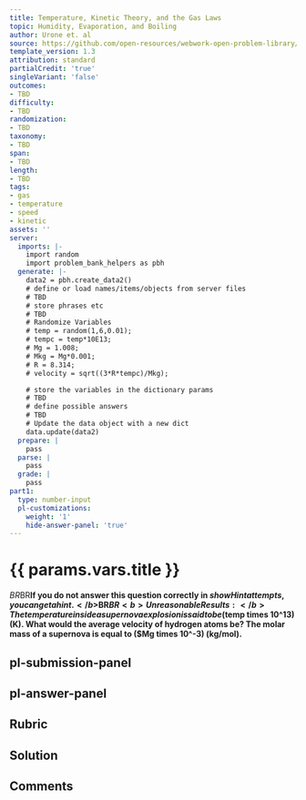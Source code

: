 ```yaml
---
title: Temperature, Kinetic Theory, and the Gas Laws
topic: Humidity, Evaporation, and Boiling
author: Urone et. al
source: https://github.com/open-resources/webwork-open-problem-library/tree/master/Contrib/BrockPhysics/College_Physics_Urone/13.Temperature_Kinetic_Theory_and_the_Gas_Laws/Humidity_Evaporation_and_Boiling/NU_U17-13-06-023.pg
template_version: 1.3
attribution: standard
partialCredit: 'true'
singleVariant: 'false'
outcomes:
- TBD
difficulty:
- TBD
randomization:
- TBD
taxonomy:
- TBD
span:
- TBD
length:
- TBD
tags:
- gas
- temperature
- speed
- kinetic
assets: ''
server:
  imports: |-
    import random
    import problem_bank_helpers as pbh
  generate: |-
    data2 = pbh.create_data2()
    # define or load names/items/objects from server files
    # TBD
    # store phrases etc
    # TBD
    # Randomize Variables
    # temp = random(1,6,0.01);
    # tempc = temp*10E13;
    # Mg = 1.008;
    # Mkg = Mg*0.001;
    # R = 8.314;
    # velocity = sqrt((3*R*tempc)/Mkg);

    # store the variables in the dictionary params
    # TBD
    # define possible answers
    # TBD
    # Update the data object with a new dict
    data.update(data2)
  prepare: |
    pass
  parse: |
    pass
  grade: |
    pass
part1:
  type: number-input
  pl-customizations:
    weight: '1'
    hide-answer-panel: 'true'
---
```


# {{ params.vars.title }} 


$BR$BR<b>If you do not answer this question correctly in $showHint attempts, you can get a hint.</b>$BR$BR<b>Unreasonable Results:</b> The temperature inside a supernova explosion is said to be ($temp times 10^13) (K). What would the average velocity of hydrogen atoms be? The molar mass of a supernova is equal to ($Mg times 10^-3) (kg/mol).


## pl-submission-panel 


## pl-answer-panel 


## Rubric 


## Solution 


## Comments 


